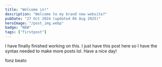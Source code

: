 ```yaml
---
title: "Welcome in!"
description: "Welcome to my brand new website?"
pubDate: "27 Oct 2024 (updated 04 Aug 2025)"
heroImage: "/post_img.webp"
badge: "NEW"
tags: ["firstpost"]
---
```


I have finally finished working on this. I just have this post here so I have the syntax needed to make more posts lol. Have a nice day!

fonz beato
